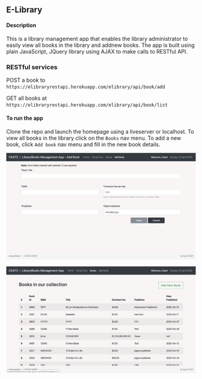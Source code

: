 ## E-Library

#### Description
This is a library management app that enables the library administrator to easily view all books in the library and addnew books. The app is built using plain JavaScript, JQuery library using AJAX to make calls to RESTful API.

### RESTful services

POST a book to `https://elibraryrestapi.herokuapp.com/elibrary/api/book/add`

GET all books at `https://elibraryrestapi.herokuapp.com/elibrary/api/book/list`

#### To run the app
Clone the repo and launch the homepage using a liveserver or localhost. To view all books in the library click on the `Books` nav menu. To add a new book, click `Add book` nav menu and fill in the new book details.

![new-book-form](./images/new-book-menu.png)

![list-of-books](./images/all-books.png)